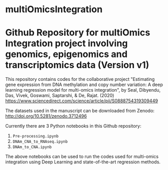 # multiOmicsIntegration
# Github Repository for multiOmics Integration project involving genomics, epigenomics and transcriptomics data (Version v1)
This repository contains codes for the collaborative project "Estimating gene expression from DNA methylation and copy number variation: A deep learning regression model for multi-omics integration", by Seal, Dibyendu, Das, Vivek, Goswami, Saptarshi, & De, Rajat. (2020) https://www.sciencedirect.com/science/article/pii/S0888754319309449

The datasets used in the manuscript can be downloaded from Zenodo: http://doi.org/10.5281/zenodo.3712496

Currently there are 3 Python notebooks in this Github repository:
1. `Pre-processing.ipynb`
2. `DNAm_CNA_to_RNAseq.ipynb`
3. `DNAm_to_CNA.ipynb`

The above notebooks can be used to run the codes used for multi-omics integration using Deep Learning and state-of-the-art regression methods.
